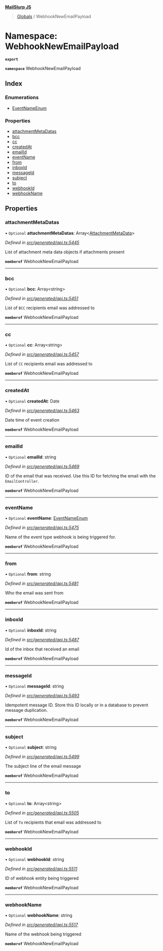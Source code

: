 **[MailSlurp JS](../README.md)**

> [Globals](../README.md) / WebhookNewEmailPayload

# Namespace: WebhookNewEmailPayload

**`export`** 

**`namespace`** WebhookNewEmailPayload

## Index

### Enumerations

* [EventNameEnum](../enums/webhooknewemailpayload.eventnameenum.md)

### Properties

* [attachmentMetaDatas](webhooknewemailpayload.md#attachmentmetadatas)
* [bcc](webhooknewemailpayload.md#bcc)
* [cc](webhooknewemailpayload.md#cc)
* [createdAt](webhooknewemailpayload.md#createdat)
* [emailId](webhooknewemailpayload.md#emailid)
* [eventName](webhooknewemailpayload.md#eventname)
* [from](webhooknewemailpayload.md#from)
* [inboxId](webhooknewemailpayload.md#inboxid)
* [messageId](webhooknewemailpayload.md#messageid)
* [subject](webhooknewemailpayload.md#subject)
* [to](webhooknewemailpayload.md#to)
* [webhookId](webhooknewemailpayload.md#webhookid)
* [webhookName](webhooknewemailpayload.md#webhookname)

## Properties

### attachmentMetaDatas

• `Optional` **attachmentMetaDatas**: Array\<[AttachmentMetaData](../interfaces/attachmentmetadata.md)>

*Defined in [src/generated/api.ts:5445](https://github.com/mailslurp/mailslurp-client/blob/67ec74c/src/generated/api.ts#L5445)*

List of attachment meta data objects if attachments present

**`memberof`** WebhookNewEmailPayload

___

### bcc

• `Optional` **bcc**: Array\<string>

*Defined in [src/generated/api.ts:5451](https://github.com/mailslurp/mailslurp-client/blob/67ec74c/src/generated/api.ts#L5451)*

List of `BCC` recipients email was addressed to

**`memberof`** WebhookNewEmailPayload

___

### cc

• `Optional` **cc**: Array\<string>

*Defined in [src/generated/api.ts:5457](https://github.com/mailslurp/mailslurp-client/blob/67ec74c/src/generated/api.ts#L5457)*

List of `CC` recipients email was addressed to

**`memberof`** WebhookNewEmailPayload

___

### createdAt

• `Optional` **createdAt**: Date

*Defined in [src/generated/api.ts:5463](https://github.com/mailslurp/mailslurp-client/blob/67ec74c/src/generated/api.ts#L5463)*

Date time of event creation

**`memberof`** WebhookNewEmailPayload

___

### emailId

• `Optional` **emailId**: string

*Defined in [src/generated/api.ts:5469](https://github.com/mailslurp/mailslurp-client/blob/67ec74c/src/generated/api.ts#L5469)*

ID of the email that was received. Use this ID for fetching the email with the `EmailController`.

**`memberof`** WebhookNewEmailPayload

___

### eventName

• `Optional` **eventName**: [EventNameEnum](../enums/webhooknewemailpayload.eventnameenum.md)

*Defined in [src/generated/api.ts:5475](https://github.com/mailslurp/mailslurp-client/blob/67ec74c/src/generated/api.ts#L5475)*

Name of the event type webhook is being triggered for.

**`memberof`** WebhookNewEmailPayload

___

### from

• `Optional` **from**: string

*Defined in [src/generated/api.ts:5481](https://github.com/mailslurp/mailslurp-client/blob/67ec74c/src/generated/api.ts#L5481)*

Who the email was sent from

**`memberof`** WebhookNewEmailPayload

___

### inboxId

• `Optional` **inboxId**: string

*Defined in [src/generated/api.ts:5487](https://github.com/mailslurp/mailslurp-client/blob/67ec74c/src/generated/api.ts#L5487)*

Id of the inbox that received an email

**`memberof`** WebhookNewEmailPayload

___

### messageId

• `Optional` **messageId**: string

*Defined in [src/generated/api.ts:5493](https://github.com/mailslurp/mailslurp-client/blob/67ec74c/src/generated/api.ts#L5493)*

Idempotent message ID. Store this ID locally or in a database to prevent message duplication.

**`memberof`** WebhookNewEmailPayload

___

### subject

• `Optional` **subject**: string

*Defined in [src/generated/api.ts:5499](https://github.com/mailslurp/mailslurp-client/blob/67ec74c/src/generated/api.ts#L5499)*

The subject line of the email message

**`memberof`** WebhookNewEmailPayload

___

### to

• `Optional` **to**: Array\<string>

*Defined in [src/generated/api.ts:5505](https://github.com/mailslurp/mailslurp-client/blob/67ec74c/src/generated/api.ts#L5505)*

List of `To` recipients that email was addressed to

**`memberof`** WebhookNewEmailPayload

___

### webhookId

• `Optional` **webhookId**: string

*Defined in [src/generated/api.ts:5511](https://github.com/mailslurp/mailslurp-client/blob/67ec74c/src/generated/api.ts#L5511)*

ID of webhook entity being triggered

**`memberof`** WebhookNewEmailPayload

___

### webhookName

• `Optional` **webhookName**: string

*Defined in [src/generated/api.ts:5517](https://github.com/mailslurp/mailslurp-client/blob/67ec74c/src/generated/api.ts#L5517)*

Name of the webhook being triggered

**`memberof`** WebhookNewEmailPayload
